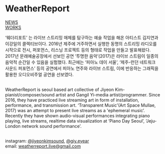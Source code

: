 # WeatherReport

[NEWS](post/news.md)<br>
[WORKS](post/works.md)<br>

‘웨더리포트’ 는 라이브 스트리밍 매체를 탐구하는 예술 작업을 해온 아티스트 김지연과 이강일의 콜렉티브이다.  2016년 제주에 거주하면서 실행한 동명의 스트리밍 라디오를 시작으로 전시, 퍼포먼스, 리스닝 프로젝트 등의 형태로 작업을 만들고 발표해왔다. 2017년 문래예술공장에서 선보인 공연 ‘투명한 음악’(2017)은 라이브 스트림이 일종의 음악적 순간일 수 있음을 실험했다. 최근에는 ‘피아노 데이 서울’, ‘제주-런던 네트워크 사운드 퍼포먼스’ 등의 공연에서 피아노 연주와 라이브 스트림, 이에 반응하는 그래픽을 활용한 오디오비주얼 공연을 선보였다.<br><br>

WeatherReport is seoul based art collective of Jiyeon Kim-pianist/composer/sound artist and Gangil Yi-media artist/programmer. Since 2016, they have practiced live streaming art in form of installation, performance, and transmission art. ‘Transparent Music'(Art Space Mullae, 2017) was an attempt to present live streams as a 'ephemeral music’. Recently they have shown audio-visual performances integrating piano playing, live streams, realtime data visualization at ‘Piano Day Seoul’, ‘Jeju-London network sound performance’.<br><br>
  


instagram: [@jiyeonkimsound](https://instagram.com/jiyeonkimsound), [@giy.eyear](https://www.instagram.com/giy.eyear)<br>
email: weatherreport.live@gmail.com




